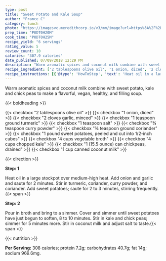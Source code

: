 ```yaml
---
type: post
title: "Sweet Potato and Kale Soup"
author: "France C"
category: lunch
photo: "https://imagesvc.meredithcorp.io/v3/mm/image?url=https%3A%2F%2Fimages.media-allrecipes.com%2Fuserphotos%2F7604099.jpg"
prep_time: "P0DT0H20M"
cook_time: "P0DT0H25M"
recipe_yield: "6 servings"
rating_value: 5
review_count: 10
calories: "307.9 calories"
date_published: 07/09/2018 12:29 PM
description: "Warm aromatic spices and coconut milk combine with sweet potato, kale and chick peas to make a flavorful, vegan, healthy, and filling soup."
recipe_ingredient: ['2 tablespoons olive oil', '1 onion, diced', '2 cloves garlic, minced', '1 teaspoon ground turmeric', '1 teaspoon salt', '¾ teaspoon curry powder', '¾ teaspoon ground coriander', '1 pound sweet potatoes, peeled and cut into 1/2-inch cubes', '4 cups vegetable broth', '4 cups chopped kale', '1 (15.5 ounce) can chickpeas, drained', '1 cup canned coconut milk']
recipe_instructions: [{'@type': 'HowToStep', 'text': 'Heat oil in a large stockpot over medium-high heat. Add onion and garlic and saute for 2 minutes. Stir in turmeric, coriander, curry powder, and coriander. Add sweet potatoes; saute for 2 to 3 minutes, stirring frequently.\n'}, {'@type': 'HowToStep', 'text': 'Pour in broth and bring to a simmer. Cover and simmer until sweet potatoes have just begun to soften, 8 to 10 minutes. Stir in kale and chick peas; simmer for 5 minutes more. Stir in coconut milk and adjust salt to taste.\n'}]
---
```


Warm aromatic spices and coconut milk combine with sweet potato, kale and chick peas to make a flavorful, vegan, healthy, and filling soup. 

{{< boldheading >}}

{{< checkbox "2 tablespoons olive oil" >}}
{{< checkbox "1  onion, diced" >}}
{{< checkbox "2 cloves garlic, minced" >}}
{{< checkbox "1 teaspoon ground turmeric" >}}
{{< checkbox "1 teaspoon salt" >}}
{{< checkbox "¾ teaspoon curry powder" >}}
{{< checkbox "¾ teaspoon ground coriander" >}}
{{< checkbox "1 pound sweet potatoes, peeled and cut into 1/2-inch cubes" >}}
{{< checkbox "4 cups vegetable broth" >}}
{{< checkbox "4 cups chopped kale" >}}
{{< checkbox "1 (15.5 ounce) can chickpeas, drained" >}}
{{< checkbox "1 cup canned coconut milk" >}}


{{< direction >}}

**Step: 1**

Heat oil in a large stockpot over medium-high heat. Add onion and garlic and saute for 2 minutes. Stir in turmeric, coriander, curry powder, and coriander. Add sweet potatoes; saute for 2 to 3 minutes, stirring frequently.{{< span >}}

**Step: 2**

Pour in broth and bring to a simmer. Cover and simmer until sweet potatoes have just begun to soften, 8 to 10 minutes. Stir in kale and chick peas; simmer for 5 minutes more. Stir in coconut milk and adjust salt to taste.{{< span >}}

{{< nutrition >}}

**Per Serving:** 308 calories; protein 7.2g; carbohydrates 40.7g; fat 14g; sodium 969.6mg.